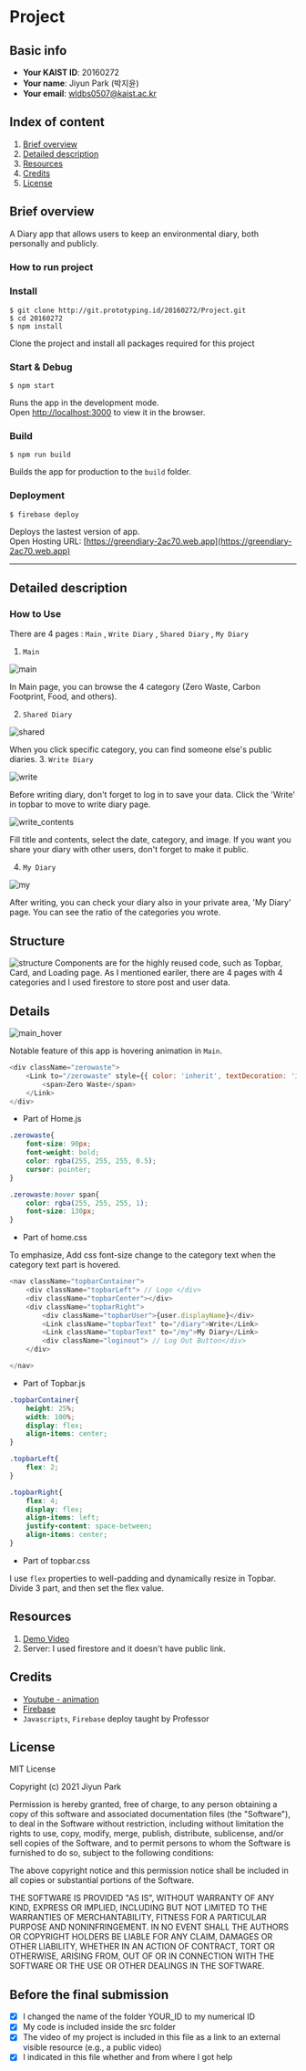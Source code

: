 # Project

## Basic info

- **Your KAIST ID**: 20160272
- **Your name**: Jiyun Park (박지윤)
- **Your email**: wldbs0507@kaist.ac.kr

## Index of content

1. [Brief overview](#brief-overview)
2. [Detailed description](#detailed-description)
3. [Resources](#resources)
4. [Credits](#credits)
5. [License](#license)

## Brief overview

A Diary app that allows users to keep an environmental diary, both personally and publicly.

### How to run project
### Install
```
$ git clone http://git.prototyping.id/20160272/Project.git
$ cd 20160272
$ npm install 
```
Clone the project and install all packages required for this project
### Start & Debug
```
$ npm start
```
Runs the app in the development mode.\
Open [http://localhost:3000](http://localhost:3000) to view it in the browser.

### Build
```
$ npm run build
```
Builds the app for production to the `build` folder.

### Deployment
```
$ firebase deploy
```
Deploys the lastest version of app.   
Open Hosting URL: [https://greendiary-2ac70.web.app](https://greendiary-2ac70.web.app) 

---
## Detailed description
### How to Use
There are 4 pages : ```Main``` , ```Write Diary``` , ```Shared Diary``` , ```My Diary```    

1. ```Main``` 

![main](./src/captures/main.png)
 
 In Main page, you can browse the 4 category (Zero Waste, Carbon Footprint, Food, and others).

2. ```Shared Diary```

![shared](./src/captures/shared.png)
 
 When you click specific category, you can find someone else's public diaries.
3. ```Write Diary``` 

![write](./src/captures/write.png)

Before writing diary, don't forget to log in to save your data. Click the 'Write' in topbar to move to write diary page. 

![write_contents](./src/captures/write_contents.png)

Fill title and contents, select the date, category, and image. If you want you share your diary with other users, don't forget to make it public.

4. ```My Diary``` 

![my](./src/captures/my.png)

After writing, you can check your diary also in your private area, 'My Diary' page. You can see the ratio of the categories you wrote.

## Structure
![structure](./src/captures/structure.png)
Components are for the highly reused code, such as Topbar, Card, and Loading page. As I mentioned eariler, there are 4 pages with 4 categories and I used firestore to store post and user data.

## Details
![main_hover](./src/captures/main_hover.png)

Notable feature of this app is hovering animation in ```Main```.
```js
<div className="zerowaste">
    <Link to="/zerowaste" style={{ color: 'inherit', textDecoration: 'inherit' }}>
        <span>Zero Waste</span>
    </Link>
</div>
```
- Part of Home.js   

```css
.zerowaste{
    font-size: 90px;
    font-weight: bold;
    color: rgba(255, 255, 255, 0.5);
    cursor: pointer;
}

.zerowaste:hover span{
    color: rgba(255, 255, 255, 1);
    font-size: 130px;
}
```
- Part of home.css  

To emphasize, Add css font-size change to the category text when the category text part is hovered. 


```js
<nav className="topbarContainer">
    <div className="topbarLeft"> // Logo </div>
    <div className="topbarCenter"></div>
    <div className="topbarRight">
        <div className="topbarUser">{user.displayName}</div>
        <Link className="topbarText" to="/diary">Write</Link>
        <Link className="topbarText" to="/my">My Diary</Link>
        <div className="loginout"> // Log Out Button</div>
    </div>

</nav>
```
- Part of Topbar.js   
```css
.topbarContainer{
    height: 25%;
    width: 100%;
    display: flex;
    align-items: center;
}

.topbarLeft{
    flex: 2;
}

.topbarRight{
    flex: 4;
    display: flex;
    align-items: left;
    justify-content: space-between;
    align-items: center;
}
```
- Part of topbar.css 

I use `flex` properties to well-padding and dynamically resize in Topbar. Divide 3 part, and then set the flex value.


## Resources

1. [Demo Video](https://youtu.be/-jb4wYbWJx0)
2. Server: I used firestore and it doesn't have public link.

## Credits

- [Youtube - animation](https://www.youtube.com/watch?v=I_RhD99rR0c&list=PL1jXTNi03AlpEJZOL_nx7j2qosCud_-Dn&index=5)   
- [Firebase](https://firebase.google.com/docs/firestore)
- `Javascripts`, `Firebase` deploy taught by Professor 

## License

 MIT License   

Copyright (c) 2021 Jiyun Park
     
Permission is hereby granted, free of charge, to any person obtaining a copy
of this software and associated documentation files (the "Software"), to deal
in the Software without restriction, including without limitation the rights
to use, copy, modify, merge, publish, distribute, sublicense, and/or sell
copies of the Software, and to permit persons to whom the Software is
furnished to do so, subject to the following conditions:
     
The above copyright notice and this permission notice shall be included in all
copies or substantial portions of the Software.
     
THE SOFTWARE IS PROVIDED "AS IS", WITHOUT WARRANTY OF ANY KIND, EXPRESS OR
IMPLIED, INCLUDING BUT NOT LIMITED TO THE WARRANTIES OF MERCHANTABILITY,
FITNESS FOR A PARTICULAR PURPOSE AND NONINFRINGEMENT. IN NO EVENT SHALL THE
AUTHORS OR COPYRIGHT HOLDERS BE LIABLE FOR ANY CLAIM, DAMAGES OR OTHER
LIABILITY, WHETHER IN AN ACTION OF CONTRACT, TORT OR OTHERWISE, ARISING FROM,
OUT OF OR IN CONNECTION WITH THE SOFTWARE OR THE USE OR OTHER DEALINGS IN THE
SOFTWARE.

## Before the final submission

- [x] I changed the name of the folder YOUR_ID to my numerical ID
- [x] My code is included inside the src folder
- [x] The video of my project is included in this file as a link to an external visible resource (e.g., a public video)
- [x] I indicated in this file whether and from where I got help